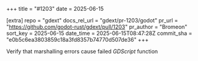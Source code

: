 +++
title = "#1203"
date = 2025-06-15

[extra]
repo = "gdext"
docs_rel_url = "gdext/pr-1203/godot"
pr_url = "https://github.com/godot-rust/gdext/pull/1203"
pr_author = "Bromeon"
sort_key = 2025-06-15
date_time = 2025-06-15T08:47:28Z
commit_sha = "e0b5c6ea3803859c18a3fd8357b74770d507de36"
+++

Verify that marshalling errors cause failed *GDScript* function
